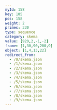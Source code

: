 ```yaml
---
myId: 158
key: 105
pos: 158
weight: 2
primes: 330
type: sequence
category: skema
value: [929,2,-1,-2]
frame: [1,30,90,200,9]
object: [1,4,13,22]
redirect_from:
  - /0/skema.json
  - /1/skema.json
  - /2/skema.json
  - /3/skema.json
  - /4/skema.json
  - /5/skema.json
  - /6/skema.json
  - /7/skema.json
  - /8/skema.json
  - /9/skema.json
---
```

